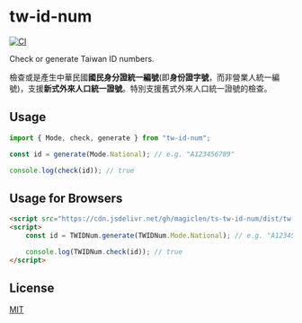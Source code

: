 tw-id-num
==========

[![CI](https://github.com/magiclen/ts-tw-id-num/actions/workflows/ci.yml/badge.svg)](https://github.com/magiclen/ts-tw-id-num/actions/workflows/ci.yml)

Check or generate Taiwan ID numbers.

檢查或是產生中華民國**國民身分證統一編號**(即**身份證字號**，而非營業人統一編號)，支援**新式外來人口統一證號**。特別支援舊式外來人口統一證號的檢查。

## Usage

```typescript
import { Mode, check, generate } from "tw-id-num";

const id = generate(Mode.National); // e.g. "A123456789"

console.log(check(id)); // true
```

## Usage for Browsers

```html
<script src="https://cdn.jsdelivr.net/gh/magiclen/ts-tw-id-num/dist/tw-id-num.min.js"></script>
<script>
    const id = TWIDNum.generate(TWIDNum.Mode.National); // e.g. "A123456789"

    console.log(TWIDNum.check(id)); // true
</script>
```

## License

[MIT](LICENSE)